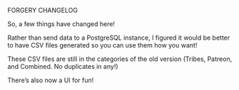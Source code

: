 FORGERY CHANGELOG

So, a few things have changed here!

Rather than send data to a PostgreSQL instance, I figured it would be better to have CSV files generated so you can use them how you want!

These CSV files are still in the categories of the old version (Tribes, Patreon, and Combined. No duplicates in any!)

There’s also now a UI for fun!
